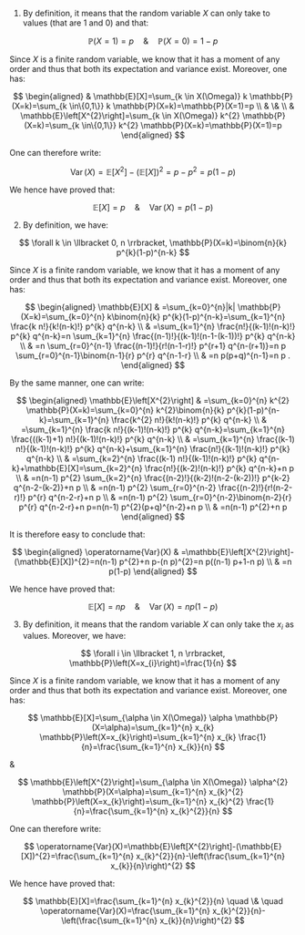 
1. By definition, it means that the random variable $X$ can only take to values (that are 1 and $0)$ and that:

$$
\mathbb{P}(X=1)=p \quad \& \quad \mathbb{P}(X=0)=1-p
$$

Since $X$ is a finite random variable, we know that it has a moment of any order and thus that both its expectation and variance exist. Moreover, one has:

$$
\begin{aligned}
& \mathbb{E}[X]=\sum_{k \in X(\Omega)} k \mathbb{P}(X=k)=\sum_{k \in\{0,1\}} k \mathbb{P}(X=k)=\mathbb{P}(X=1)=p \\
& \& \\
& \mathbb{E}\left[X^{2}\right]=\sum_{k \in X(\Omega)} k^{2} \mathbb{P}(X=k)=\sum_{k \in\{0,1\}} k^{2} \mathbb{P}(X=k)=\mathbb{P}(X=1)=p
\end{aligned}
$$

One can therefore write:

$$
\operatorname{Var}(X)=\mathbb{E}\left[X^{2}\right]-(\mathbb{E}[X])^{2}=p-p^{2}=p(1-p)
$$

We hence have proved that:

$$
\mathbb{E}[X]=p \quad \& \quad \operatorname{Var}(X)=p(1-p)
$$

2. By definition, we have:

$$
\forall k \in \llbracket 0, n \rrbracket, \mathbb{P}(X=k)=\binom{n}{k} p^{k}(1-p)^{n-k}
$$

Since $X$ is a finite random variable, we know that it has a moment of any order and thus that both its expectation and variance exist. Moreover, one has:

$$
\begin{aligned}
\mathbb{E}[X] & =\sum_{k=0}^{n}|k| \mathbb{P}(X=k)=\sum_{k=0}^{n} k\binom{n}{k} p^{k}(1-p)^{n-k}=\sum_{k=1}^{n} \frac{k n!}{k!(n-k)!} p^{k} q^{n-k} \\
& =\sum_{k=1}^{n} \frac{n!}{(k-1)!(n-k)!} p^{k} q^{n-k}=n \sum_{k=1}^{n} \frac{(n-1)!}{(k-1)!(n-1-(k-1))!} p^{k} q^{n-k} \\
& =n \sum_{r=0}^{n-1} \frac{(n-1)!}{r!(n-1-r)!} p^{r+1} q^{n-(r+1)}=n p \sum_{r=0}^{n-1}\binom{n-1}{r} p^{r} q^{n-1-r} \\
& =n p(p+q)^{n-1}=n p .
\end{aligned}
$$

By the same manner, one can write:

$$
\begin{aligned}
\mathbb{E}\left[X^{2}\right] & =\sum_{k=0}^{n} k^{2} \mathbb{P}(X=k)=\sum_{k=0}^{n} k^{2}\binom{n}{k} p^{k}(1-p)^{n-k}=\sum_{k=1}^{n} \frac{k^{2} n!}{k!(n-k)!} p^{k} q^{n-k} \\
& =\sum_{k=1}^{n} \frac{k n!}{(k-1)!(n-k)!} p^{k} q^{n-k}=\sum_{k=1}^{n} \frac{((k-1)+1) n!}{(k-1)!(n-k)!} p^{k} q^{n-k} \\
& =\sum_{k=1}^{n} \frac{(k-1) n!}{(k-1)!(n-k)!} p^{k} q^{n-k}+\sum_{k=1}^{n} \frac{n!}{(k-1)!(n-k)!} p^{k} q^{n-k} \\
& =\sum_{k=2}^{n} \frac{(k-1) n!}{(k-1)!(n-k)!} p^{k} q^{n-k}+\mathbb{E}[X]=\sum_{k=2}^{n} \frac{n!}{(k-2)!(n-k)!} p^{k} q^{n-k}+n p \\
& =n(n-1) p^{2} \sum_{k=2}^{n} \frac{(n-2)!}{(k-2)!(n-2-(k-2))!} p^{k-2} q^{n-2-(k-2)}+n p \\
& =n(n-1) p^{2} \sum_{r=0}^{n-2} \frac{(n-2)!}{r!(n-2-r)!} p^{r} q^{n-2-r}+n p \\
& =n(n-1) p^{2} \sum_{r=0}^{n-2}\binom{n-2}{r} p^{r} q^{n-2-r}+n p=n(n-1) p^{2}(p+q)^{n-2}+n p \\
& =n(n-1) p^{2}+n p
\end{aligned}
$$

It is therefore easy to conclude that:

$$
\begin{aligned}
\operatorname{Var}(X) & =\mathbb{E}\left[X^{2}\right]-(\mathbb{E}[X])^{2}=n(n-1) p^{2}+n p-(n p)^{2}=n p((n-1) p+1-n p) \\
& =n p(1-p)
\end{aligned}
$$

We hence have proved that:

$$
\mathbb{E}[X]=n p \quad \& \quad \operatorname{Var}(X)=n p(1-p)
$$

3. By definition, it means that the random variable $X$ can only take the $x_{i}$ as values. Moreover, we have:

$$
\forall i \in \llbracket 1, n \rrbracket, \mathbb{P}\left(X=x_{i}\right)=\frac{1}{n}
$$

Since $X$ is a finite random variable, we know that it has a moment of any order and thus that both its expectation and variance exist. Moreover, one has:

$$
\mathbb{E}[X]=\sum_{\alpha \in X(\Omega)} \alpha \mathbb{P}(X=\alpha)=\sum_{k=1}^{n} x_{k} \mathbb{P}\left(X=x_{k}\right)=\sum_{k=1}^{n} x_{k} \frac{1}{n}=\frac{\sum_{k=1}^{n} x_{k}}{n}
$$

$\&$

$$
\mathbb{E}\left[X^{2}\right]=\sum_{\alpha \in X(\Omega)} \alpha^{2} \mathbb{P}(X=\alpha)=\sum_{k=1}^{n} x_{k}^{2} \mathbb{P}\left(X=x_{k}\right)=\sum_{k=1}^{n} x_{k}^{2} \frac{1}{n}=\frac{\sum_{k=1}^{n} x_{k}^{2}}{n}
$$

One can therefore write:

$$
\operatorname{Var}(X)=\mathbb{E}\left[X^{2}\right]-(\mathbb{E}[X])^{2}=\frac{\sum_{k=1}^{n} x_{k}^{2}}{n}-\left(\frac{\sum_{k=1}^{n} x_{k}}{n}\right)^{2}
$$

We hence have proved that:

$$
\mathbb{E}[X]=\frac{\sum_{k=1}^{n} x_{k}^{2}}{n} \quad \& \quad \operatorname{Var}(X)=\frac{\sum_{k=1}^{n} x_{k}^{2}}{n}-\left(\frac{\sum_{k=1}^{n} x_{k}}{n}\right)^{2}
$$
